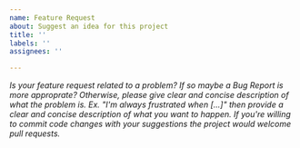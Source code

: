 ```yaml
---
name: Feature Request
about: Suggest an idea for this project
title: ''
labels: ''
assignees: ''

---
```


_Is your feature request related to a problem? If so maybe a Bug Report is more approprate? Otherwise, please give clear and concise description of what the problem is. Ex. "I'm always frustrated when [...]" then provide a clear and concise description of what you want to happen. If you're willing to commit code changes with your suggestions the project would welcome pull requests._
